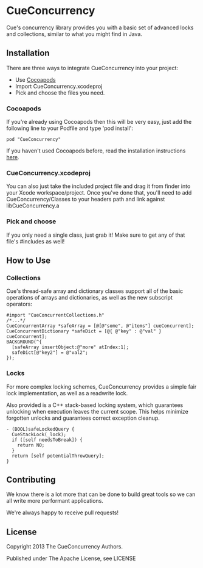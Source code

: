 CueConcurrency
===========================

Cue's concurrency library provides you with a basic set of advanced locks and collections, similar to what you might find in Java. 

## Installation
There are three ways to integrate CueConcurrency into your project:
* Use [Cocoapods](http://cocoapods.org/)
* Import CueConcurrency.xcodeproj
* Pick and choose the files you need.

### Cocoapods
If you're already using Cocoapods then this will be very easy, just add the following line to your Podfile
and type 'pod install':
~~~~~~~~~~~~~~.ruby
pod "CueConcurrency"
~~~~~~~~~~~~~~

If you haven't used Cocoapods before, read the installation instructions [here](http://cocoapods.org/#install).

### CueConcurrency.xcodeproj
You can also just take the included project file and drag it from finder into your Xcode workspace/project. 
Once you've done that,  you'll need to add CueConcurrency/Classes to your headers path and link against libCueConcurrency.a

### Pick and choose
If you only need a single class, just grab it! Make sure to get any of that file's #includes as well!

## How to Use

### Collections
Cue's thread-safe array and dictionary classes support all of the basic operations of arrays and dictionaries, 
as well as the new subscript operators:
~~~~~~~~~~~~~~~~~~~~~~~~~~~~~~~~.objc
#import "CueConcurrentCollections.h"
/*...*/
CueConcurrentArray *safeArray = [@[@"some", @"items"] cueConcurrent];
CueConcurrentDictionary *safeDict = [@{ @"key" : @"val" } cueConcurrent];
BACKGROUND(^{
  [safeArray insertObject:@"more" atIndex:1];
  safeDict[@"key2"] = @"val2";
});
~~~~~~~~~~~~~~~~~~~~~~~~~~~~~~~~

### Locks
For more complex locking schemes, CueConcurrency provides a simple fair lock implementation, as well as a readwrite lock.

Also provided is a C++ stack-based locking system, which guarantees unlocking when execution leaves the current scope.
This helps minimize forgotten unlocks and guarantees correct exception cleanup.
~~~~~~~~~~~~~~~~~~~~~~~~~~~~~~~~.objc
- (BOOL)safeLockedQuery {
  CueStackLock(_lock);
  if ([self needsToBreak]) {
    return NO;
  }
  return [self potentialThrowQuery];  
}
~~~~~~~~~~~~~~~~~~~~~~~~~~~~~~~~

## Contributing

We know there is a lot more that can be done to build great tools so we can all write more performant applications.

We're always happy to receive pull requests!

## License

Copyright 2013 The CueConcurrency Authors.

Published under The Apache License, see LICENSE
